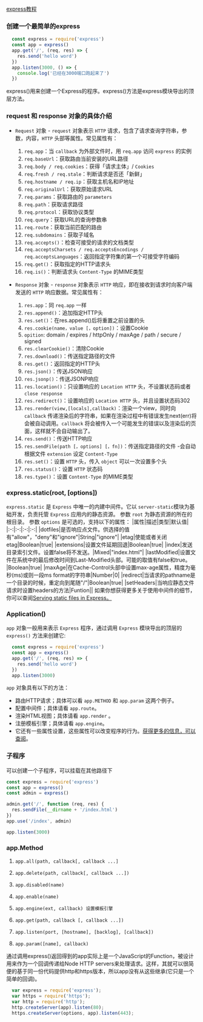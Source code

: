 [express教程](https://www.runoob.com/w3cnote/express-4-x-api.html#toc_15)

### 创建一个最简单的express
  ```javascript
    const express = require('express')
    const app = express()
    app.get('/', (req, res) => {
      res.send('hello word')
    })
    app.listen(3000, () => {
      console.log('已经在3000端口跑起来了')
    })
  ```
  express()用来创建一个Express的程序。express()方法是express模块导出的顶层方法。

### request 和 response 对象的具体介绍
- `Request` 对象 - `request` 对象表示 `HTTP` 请求，包含了请求查询字符串，参数，内容，`HTTP` 头部等属性。常见属性有：
  1. `req.app`：当 `callback` 为外部文件时，用 `req.app` 访问 `express` 的实例
  2. `req.baseUrl`：获取路由当前安装的URL路径
  3. `req.body / req.cookies`：获得「请求主体」/ `Cookies`
  4. `req.fresh / req.stale`：判断请求是否还「新鲜」
  5. `req.hostname / req.ip`：获取主机名和IP地址
  6. `req.originalUrl`：获取原始请求URL
  7. `req.params`：获取路由的 `parameters`
  8. `req.path`：获取请求路径
  9. `req.protocol`：获取协议类型
  10. `req.query`：获取URL的查询参数串
  11. `req.route`：获取当前匹配的路由
  12. `req.subdomains`：获取子域名
  13. `req.accepts()`：检查可接受的请求的文档类型
  14. `req.acceptsCharsets / req.acceptsEncodings / req.acceptsLanguages`：返回指定字符集的第一个可接受字符编码
  15. `req.get()`：获取指定的HTTP请求头
  16. `req.is()`：判断请求头 `Content-Type` 的MIME类型

- `Response` 对象 - `response` 对象表示 `HTTP` 响应，即在接收到请求时向客户端发送的 `HTTP` 响应数据。常见属性有：

  1. `res.app`：同 `req.app` 一样
  2. `res.append()`：追加指定HTTP头
  3. `res.set()`：在res.append()后将重置之前设置的头
  4. `res.cookie(name，value [，option])`：设置Cookie
  5. `opition`: domain / expires / httpOnly / maxAge / path / secure / signed
  6. `res.clearCookie()`：清除Cookie
  7. `res.download()`：传送指定路径的文件
  8. `res.get()`：返回指定的HTTP头
  9. `res.json()`：传送JSON响应
  10. `res.jsonp()`：传送JSONP响应
  11. `res.location()`：只设置响应的 `Location HTTP` 头，不设置状态码或者 `close response`
  12. `res.redirect()`：设置响应的 `Location HTTP` 头，并且设置状态码302
  13. `res.render(view,[locals],callback)`：渲染一个view，同时向 `callback` 传递渲染后的字符串，如果在渲染过程中有错误发生next(err)将会被自动调用。`callback` 将会被传入一个可能发生的错误以及渲染后的页面，这样就不会自动输出了。
  14. `res.send()`：传送HTTP响应
  15. `res.sendFile(path [，options] [，fn])`：传送指定路径的文件 -会自动根据文件 `extension` 设定 `Content-Type`
  16. `res.set()`：设置 `HTTP` 头，传入 `object` 可以一次设置多个头
  17. `res.status()`：设置 `HTTP` 状态码
  18. `res.type()`：设置 `Content-Type` 的MIME类型

### express.static(root, [options])
`express.static` 是 `Express` 中唯一的内建中间件。它以 `server-static`模块为基础开发，负责托管 `Express` 应用内的静态资源。 参数 `root` 为静态资源的所在的根目录。 参数 `options` 是可选的，支持以下的属性： 
|属性|描述|类型|默认值|
|:-:|:-:|:-:|:-:|
|dotfiles|是否响应点文件。供选择的值有"allow"，"deny"和"ignore"|String|"ignore"|
|etag|使能或者关闭etag|Boolean|true|
|extensions|设置文件延期回退|Boolean|true|
|index|发送目录索引文件。设置false将不发送。|Mixed|"index.html"|
|lastModified|设置文件在系统中的最后修改时间到Last-Modified头部。可能的取值有false和true。	|Boolean|true|
|maxAge|在Cache-Control头部中设置max-age属性，精度为毫秒(ms)或则一段ms format的字符串|Number|0|
|redirect|当请求的pathname是一个目录的时候，重定向到尾随"/"|Boolean|true|
|setHeaders|当响应静态文件请求时设置headers的方法|Funtion||
如果你想获得更多关于使用中间件的细节，你可以查阅[Serving static files in Express。](http://expressjs.com/en/starter/static-files.html)


### Application()
`app` 对象一般用来表示 `Express` 程序，通过调用 `Express` 模块导出的顶层的 `express()` 方法来创建它:
  ```javascript
    const express = require('express')
    const app = express()
    app.get('/', (req, res) => {
      res.send('hello word')
    })
    app.listen(3000)
  ```
`app` 对象具有以下的方法：
- 路由HTTP请求；具体可以看 `app.METHOD` 和 `app.param` 这两个例子。
- 配置中间件；具体请看 `app.route`。
- 渲染HTML视图；具体请看 `app.render` 。
- 注册模板引擎；具体请看 `app.engine`。
- 它还有一些属性设置，这些属性可以改变程序的行为。[获得更多的信息，可以查阅](https://www.runoob.com/w3cnote/express-4-x-api.html#app.settings.table)。

### 子程序
可以创建一个子程序，可以挂载在其他路径下
```javascript
const express = require('express')
const app = express()
const admin = express()

admin.get('/', function (req, res) {
  res.sendFile(__dirname + '/index.html')
})
app.use('/index', admin)

app.listen(3000)
```

### app.Method 
1. `app.all(path, callback[, callback ...]`

2. `app.delete(path, callback[, callback ...])`

3. `app.disabled(name)`

4. `app.enable(name)`

5. `app.engine(ext, callback) 设置模板引擎`

6. `app.get(path, callback [, callback ...])`

7. `app.listen(port, [hostname], [backlog], [callback])` 

8. `app.param([name], callback)`

通过调用express()返回得到的app实际上是一个JavaScript的Function，被设计用来作为一个回调传递给Node HTTP servers来处理请求。这样，其就可以很简便的基于同一份代码提供http和https版本，所以app没有从这些继承(它只是一个简单的回调)。
```javascript
  var express = require('express');
  var https = require('https');
  var http = require('http');
  http.createServer(app).listen(80);
  https.createServer(options, app).listen(443);
```